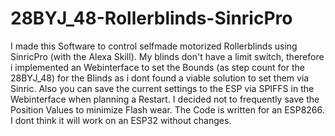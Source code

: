 # 28BYJ_48-Rollerblinds-SinricPro

I made this Software to control selfmade motorized Rollerblinds using SinricPro (with the Alexa Skill).
My blinds don't have a limit switch, therefore i implemented an Webinterface to set the Bounds (as step count for the 28BYJ_48) for the Blinds as i dont found a viable solution to set them via Sinric.
Also you can save the current settings to the ESP via SPIFFS in the Webinterface when planning a Restart. I decided not to frequently save the Position Values to minimize Flash wear.
The Code is written for an ESP8266. I dont think it will work on an ESP32 without changes.
